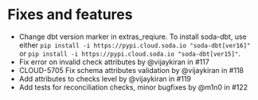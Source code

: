 # Fixes and features

* Change dbt version marker in extras\_reqiure. To install soda-dbt, use either `pip install -i https://pypi.cloud.soda.io "soda-dbt[ver16]"` or `pip install -i https://pypi.cloud.soda.io "soda-dbt[ver15]"`.
* Fix error on invalid check attributes by @vijaykiran in #117
* CLOUD-5705 Fix schema attributes validation by @vijaykiran in #118
* Add attributes to checks level by @vijaykiran in #119
* Add tests for reconciliation checks, minor bugfixes by @m1n0 in #122
